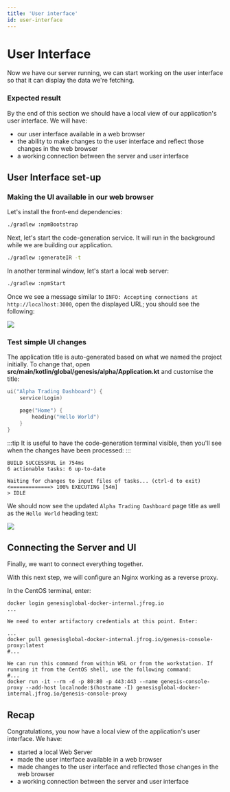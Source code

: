 ```yaml
---
title: 'User interface'
id: user-interface
---
```


# User Interface

Now we have our server running, we can start working on the user interface so that it can display the data we're fetching.

### Expected result

By the end of this section we should have a local view of our application's user interface. We will have:

- our user interface available in a web browser
- the ability to make changes to the user interface and reflect those changes in the web browser
- a working connection between the server and user interface

## User Interface set-up

### Making the UI available in our web browser

Let's install the front-end dependencies:

```sh
./gradlew :npmBootstrap
```

Next, let's start the code-generation service. It will run in the background while we are building our application.

```sh
./gradlew :generateIR -t
```

In another terminal window, let's start a local web server:

```sh
./gradlew :npmStart
```

Once we see a message similar to `INFO: Accepting connections at http://localhost:3000`, open the displayed URL; you should see the following:

![](/img/login-enabled.PNG)

### Test simple UI changes

The application title is auto-generated based on what we named the project initially. 
To change that, open **src/main/kotlin/global/genesis/alpha/Application.kt** and customise the title:

```kotlin
ui("Alpha Trading Dashboard") {
    service(Login)

    page("Home") {
        heading("Hello World")
    }
}
```
:::tip
It is useful to have the code-generation terminal visible, then you'll see when the changes have been processed:
:::

```shell
BUILD SUCCESSFUL in 754ms
6 actionable tasks: 6 up-to-date

Waiting for changes to input files of tasks... (ctrl-d to exit)
<=============> 100% EXECUTING [54m]
> IDLE

```

We should now see the updated `Alpha Trading Dashboard` page title as well as the `Hello World` heading text:

![](/img/gpl-seed-start-first-changes.png)

## Connecting the Server and UI

Finally, we want to connect everything together.  

With this next step, we will configure an Nginx working as a reverse proxy.

In the CentOS terminal, enter:

```shell
docker login genesisglobal-docker-internal.jfrog.io
...

We need to enter artifactory credentials at this point. Enter:

...
docker pull genesisglobal-docker-internal.jfrog.io/genesis-console-proxy:latest
#...

We can run this command from within WSL or from the workstation. If running it from the CentOS shell, use the following command:
#...
docker run -it --rm -d -p 80:80 -p 443:443 --name genesis-console-proxy --add-host localnode:$(hostname -I) genesisglobal-docker-internal.jfrog.io/genesis-console-proxy

```

## Recap

Congratulations, you now have a local view of the application's user interface. We have:

- started a local Web Server
- made the user interface available in a web browser
- made changes to the user interface and reflected those changes in the web browser
- a working connection between the server and user interface

